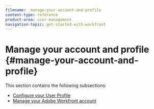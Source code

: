 ```yaml
---
filename: _manage-your-account-and-profile
content-type: reference
product-area: user-management
navigation-topic: get-started-with-workfront
---
```




# Manage your account and profile {#manage-your-account-and-profile}

This section contains the following subsections:



* [Configure your User Profile](_configure-user-profile.md) 
* [Manage your Adobe Workfront account](_manage-workfront-account.md) 


